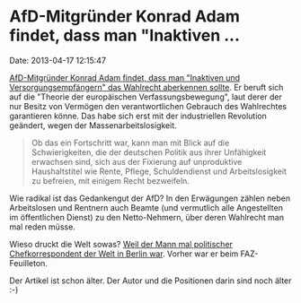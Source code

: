 AfD-Mitgründer Konrad Adam findet, dass man \"Inaktiven \...
============================================================

Date: 2013-04-17 12:15:47

[AfD-Mitgründer Konrad Adam findet, dass man \"Inaktiven und
Versorgungsempfängern\" das Wahlrecht aberkennen
sollte](http://www.welt.de/print-welt/article159946/Wer-soll-waehlen.html).
Er beruft sich auf die \"Theorie der europäischen Verfassungsbewegung\",
laut derer der nur Besitz von Vermögen den verantwortlichen Gebrauch des
Wahlrechtes garantieren könne. Das habe sich erst mit der industriellen
Revolution geändert, wegen der Massenarbeitslosigkeit.

> Ob das ein Fortschritt war, kann man mit Blick auf die
> Schwierigkeiten, die der deutschen Politik aus ihrer Unfähigkeit
> erwachsen sind, sich aus der Fixierung auf unproduktive Haushaltstitel
> wie Rente, Pflege, Schuldendienst und Arbeitslosigkeit zu befreien,
> mit einigem Recht bezweifeln.

Wie radikal ist das Gedankengut der AfD? In den Erwägungen zählen neben
Arbeitslosen und Rentnern auch Beamte (und vermutlich alle Angestellten
im öffentlichen Dienst) zu den Netto-Nehmern, über deren Wahlrecht man
mal reden müsse.

Wieso druckt die Welt sowas? [Weil der Mann mal politischer
Chefkorrespondent der Welt in Berlin
war](http://de.wikipedia.org/wiki/Konrad_Adam). Vorher war er beim
FAZ-Feuilleton.

Der Artikel ist schon älter. Der Autor und die Positionen darin sind
noch älter :-)
